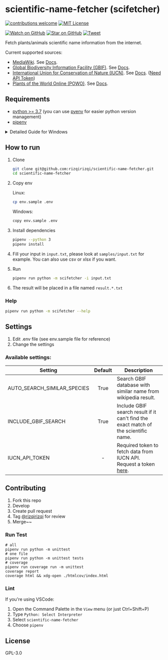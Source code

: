# scientific-name-fetcher (scifetcher)

[![contributions welcome][contrib-badge]][contrib-url]
[![MIT License][license-badge]][license-url]

[![Watch on GitHub][github-watch-badge]][github-watch]
[![Star on GitHub][github-star-badge]][github-star]
[![Tweet][twitter-badge]][twitter]

Fetch plants/animals scientific name information from the internet.

Current supported sources:
- [MediaWiki](https://www.mediawiki.org/wiki/MediaWiki). See [Docs](https://www.mediawiki.org/wiki/API:Main_page).
- [Global Biodiversity Information Facility (GBIF)](https://www.gbif.org/). See [Docs](https://www.gbif.org/developer).
- [International Union for Conservation of Nature (IUCN)](https://apiv3.iucnredlist.org/). See [Docs](https://apiv3.iucnredlist.org/api/v3/docs). ([Need API Token](#available-settings))
- [Plants of the World Online (POWO)](https://powo.science.kew.org/). See [Docs](https://github.com/RBGKew/pykew).

## Requirements
- [python >= 3.7](https://www.python.org/downloads/) (you can use [pyenv](https://github.com/pyenv/pyenv) for easier python version management)
- [pipenv](https://pipenv.pypa.io/en/latest/)

<details>
   <summary>Detailed Guide for Windows</summary>

   1. Download python from https://www.python.org/downloads/
   2. Install python, follow the instruction
   3. Press Win button (something like window icon on keyboard), search "env", then open `Edit the system environment variables`
   4. Click Environment Variables
   5. On `System Variables` section, edit the `Path` key
   6. Add these paths using the `New` button:
      ```
      # Please replace the username with your windows username, you can see it in C:\Users folder
      # Please replace the python version with your installed python version
      C:\Users\<YOUR_USERNAME>\AppData\Local\Programs\Python\Python310
      C:\Users\<YOUR_USERNAME>\AppData\Local\Programs\Python\Python310\Scripts
      C:\Users\<YOUR_USERNAME>\AppData\Roaming\Python\Python310\Scripts
      ```
   7. Click OK, then OK
   8. Open cmd, then type `python --version`, then it should respond with the python version.
   9. Type `pip3 install --user pipenv`, then it should install pipenv, make sure it's successfully installed.
   10. Type `pipenv --version`, then it should respond with the pipenv version.
   11. Done! You can continue follow the guide in the "How to run" section.
</details>


## How to run
1. Clone
   ```sh
   git clone git@github.com:rizqirizqi/scientific-name-fetcher.git
   cd scientific-name-fetcher
   ```
2. Copy env
 
   Linux:
   ```sh
   cp env.sample .env
   ```
   Windows:
   ```sh
   copy env.sample .env
   ```
3. Install dependencies
   ```sh
   pipenv --python 3
   pipenv install
   ```
4. Fill your input in `input.txt`, please look at `samples/input.txt` for example. You can also use csv or xlsx if you want.
5. Run
   ```sh
   pipenv run python -m scifetcher -i input.txt
   ```
6. The result will be placed in a file named `result.*.txt`

### Help
```sh
pipenv run python -m scifetcher --help
```

## Settings

1. Edit .env file (see env.sample file for reference)
2. Change the settings

### Available settings:

| Setting                     | Default | Description |
|-----------------------------|:-------:|-------------|
| AUTO_SEARCH_SIMILAR_SPECIES |  True   | Search GBIF database with similar name from wikipedia result. |
| INCLUDE_GBIF_SEARCH         |  True   | Include GBIF search result if it can't find the exact match of the scientific name. |
| IUCN_API_TOKEN              |    -    | Required token to fetch data from IUCN API. Request a token [here](https://apiv3.iucnredlist.org/api/v3/token). |

## Contributing
1. Fork this repo
2. Develop
3. Create pull request
4. Tag [@rizqirizqi](https://github.com/rizqirizqi) for review
5. Merge~~

### Run Test
```
# all
pipenv run python -m unittest
# one file
pipenv run python -m unittest tests
# coverage
pipenv run coverage run -m unittest
coverage report
coverage html && xdg-open ./htmlcov/index.html
```

### Lint
If you're using VSCode:
1. Open the Command Palette in the `View` menu (or just Ctrl+Shift+P)
2. Type `Python: Select Interpreter`
3. Select `scientific-name-fetcher`
4. Choose `pipenv`

## License

GPL-3.0

[contrib-badge]: https://img.shields.io/badge/contributions-welcome-brightgreen.svg?style=flat-square
[contrib-url]: https://github.com/rizqirizqi/scientific-name-fetcher/issues
[license-badge]: https://img.shields.io/npm/l/webpconvert.svg?style=flat-square
[license-url]: https://github.com/rizqirizqi/webpconvert/blob/master/LICENSE

[github-watch-badge]: https://img.shields.io/github/watchers/rizqirizqi/scientific-name-fetcher.svg?style=social
[github-watch]: https://github.com/rizqirizqi/scientific-name-fetcher/watchers
[github-star-badge]: https://img.shields.io/github/stars/rizqirizqi/scientific-name-fetcher.svg?style=social
[github-star]: https://github.com/rizqirizqi/scientific-name-fetcher/stargazers
[twitter]: https://twitter.com/intent/tweet?text=Fetch%20plants%20and%20animals%20scientific%20name%20information%20from%20the%20internet!%20https%3A%2F%2Fgithub.com%2Frizqirizqi%2Fscientific-name-fetcher
[twitter-badge]: https://img.shields.io/twitter/url/https/github.com/rizqirizqi/scientific-name-fetcher.svg?style=social
